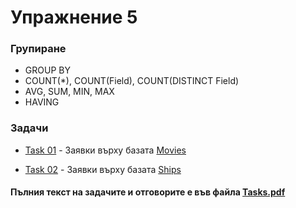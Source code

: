 # Упражнение 5

### Групиране

- GROUP BY
- COUNT(*), COUNT(Field), COUNT(DISTINCT Field)
- AVG, SUM, MIN, MAX
- HAVING

### Задачи
- [Task 01](<./Task01/>) - Заявки върху базата [Movies](<../Scripts/Movies.sql>)

- [Task 02](<./Task02/>) - Заявки върху базата [Ships](<../Scripts/Ships.sql>)

#### Пълния текст на задачите и отговорите е във файла [Tasks.pdf](<./Tasks.pdf>)